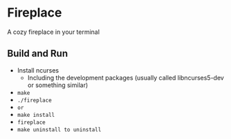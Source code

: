 # Fireplace
A cozy fireplace in your terminal

## Build and Run

* Install ncurses
    * Including the development packages (usually called libncurses5-dev or something similar)
* `make`
* `./fireplace`
* `or` 
* `make install`
* `fireplace`
* `make uninstall to uninstall`


